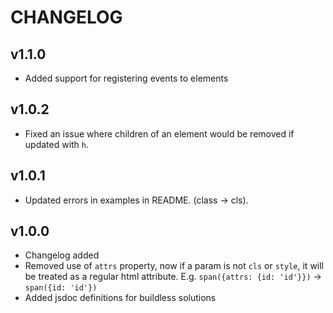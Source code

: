 # CHANGELOG

## v1.1.0

- Added support for registering events to elements

## v1.0.2

- Fixed an issue where children of an element would be removed if updated with `h`.

## v1.0.1

- Updated errors in examples in README. (class -> cls).

## v1.0.0

- Changelog added
- Removed use of `attrs` property, now if a param is not `cls` or `style`, it will be treated as a regular html attribute. E.g. `span({attrs: {id: 'id'}})` -> `span({id: 'id'})`
- Added jsdoc definitions for buildless solutions
